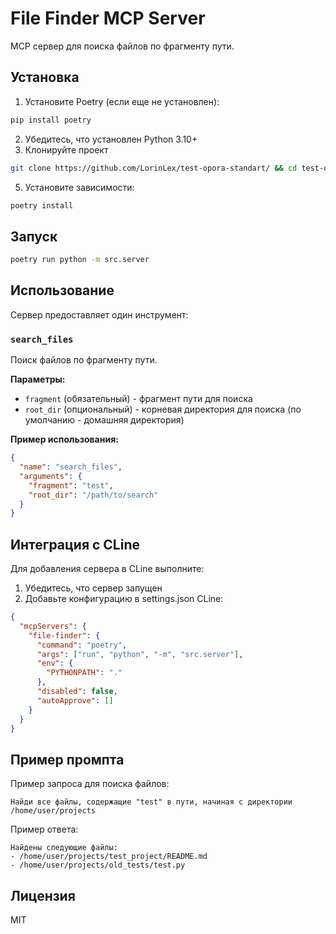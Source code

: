 # File Finder MCP Server

MCP сервер для поиска файлов по фрагменту пути.

## Установка

1. Установите Poetry (если еще не установлен):

```bash
pip install poetry
```

2. Убедитесь, что установлен Python 3.10+
3. Клонируйте проект
```bash
git clone https://github.com/LorinLex/test-opora-standart/ && cd test-opora-standart
```
5. Установите зависимости:

```bash
poetry install
```

## Запуск

```bash
poetry run python -m src.server
```

## Использование

Сервер предоставляет один инструмент:

### `search_files`

Поиск файлов по фрагменту пути.

**Параметры:**
- `fragment` (обязательный) - фрагмент пути для поиска
- `root_dir` (опциональный) - корневая директория для поиска (по умолчанию - домашняя директория)

**Пример использования:**

```json
{
  "name": "search_files",
  "arguments": {
    "fragment": "test",
    "root_dir": "/path/to/search"
  }
}
```

## Интеграция с CLine

Для добавления сервера в CLine выполните:

1. Убедитесь, что сервер запущен
2. Добавьте конфигурацию в settings.json CLine:

```json
{
  "mcpServers": {
    "file-finder": {
      "command": "poetry",
      "args": ["run", "python", "-m", "src.server"],
      "env": {
        "PYTHONPATH": "."
      },
      "disabled": false,
      "autoApprove": []
    }
  }
}
```

## Пример промпта

Пример запроса для поиска файлов:

```
Найди все файлы, содержащие "test" в пути, начиная с директории /home/user/projects
```

Пример ответа:

```
Найдены следующие файлы:
- /home/user/projects/test_project/README.md
- /home/user/projects/old_tests/test.py
```

## Лицензия

MIT
